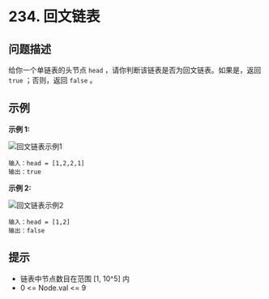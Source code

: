 # 234. 回文链表

## 问题描述

给你一个单链表的头节点 `head` ，请你判断该链表是否为回文链表。如果是，返回 `true` ；否则，返回 `false` 。

## 示例

**示例 1:**

![回文链表示例1](https://assets.leetcode.com/uploads/2021/03/03/pal1linked-list.jpg)

```
输入：head = [1,2,2,1]
输出：true
```

**示例 2:**

![回文链表示例2](https://assets.leetcode.com/uploads/2021/03/03/pal2linked-list.jpg)

```
输入：head = [1,2]
输出：false
```

## 提示

- 链表中节点数目在范围 [1, 10^5] 内
- 0 <= Node.val <= 9
